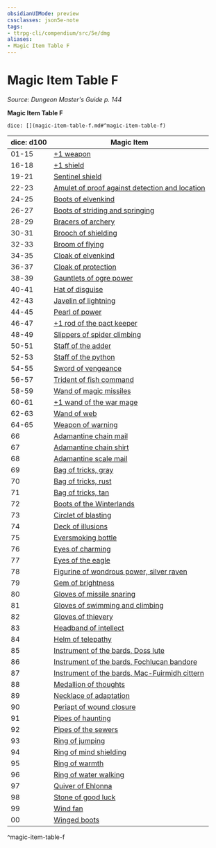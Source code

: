 ```yaml
---
obsidianUIMode: preview
cssclasses: json5e-note
tags:
- ttrpg-cli/compendium/src/5e/dmg
aliases:
- Magic Item Table F
---
```

# Magic Item Table F
*Source: Dungeon Master's Guide p. 144* 

**Magic Item Table F**

`dice: [](magic-item-table-f.md#^magic-item-table-f)`

| dice: d100 | Magic Item |
|------------|------------|
| 01-15 | [+1 weapon](/3-Mechanics/CLI/items/1-weapon-xdmg.md) |
| 16-18 | [+1 shield](/3-Mechanics/CLI/items/1-shield-xdmg.md) |
| 19-21 | [Sentinel shield](/3-Mechanics/CLI/items/sentinel-shield-xdmg.md) |
| 22-23 | [Amulet of proof against detection and location](/3-Mechanics/CLI/items/amulet-of-proof-against-detection-and-location-xdmg.md) |
| 24-25 | [Boots of elvenkind](/3-Mechanics/CLI/items/boots-of-elvenkind-xdmg.md) |
| 26-27 | [Boots of striding and springing](/3-Mechanics/CLI/items/boots-of-striding-and-springing-xdmg.md) |
| 28-29 | [Bracers of archery](/3-Mechanics/CLI/items/bracers-of-archery-xdmg.md) |
| 30-31 | [Brooch of shielding](/3-Mechanics/CLI/items/brooch-of-shielding-xdmg.md) |
| 32-33 | [Broom of flying](/3-Mechanics/CLI/items/broom-of-flying-xdmg.md) |
| 34-35 | [Cloak of elvenkind](/3-Mechanics/CLI/items/cloak-of-elvenkind-xdmg.md) |
| 36-37 | [Cloak of protection](/3-Mechanics/CLI/items/cloak-of-protection-xdmg.md) |
| 38-39 | [Gauntlets of ogre power](/3-Mechanics/CLI/items/gauntlets-of-ogre-power-xdmg.md) |
| 40-41 | [Hat of disguise](/3-Mechanics/CLI/items/hat-of-disguise-xdmg.md) |
| 42-43 | [Javelin of lightning](/3-Mechanics/CLI/items/javelin-of-lightning-xdmg.md) |
| 44-45 | [Pearl of power](/3-Mechanics/CLI/items/pearl-of-power-xdmg.md) |
| 46-47 | [+1 rod of the pact keeper](/3-Mechanics/CLI/items/1-rod-of-the-pact-keeper-xdmg.md) |
| 48-49 | [Slippers of spider climbing](/3-Mechanics/CLI/items/slippers-of-spider-climbing-xdmg.md) |
| 50-51 | [Staff of the adder](/3-Mechanics/CLI/items/staff-of-the-adder-xdmg.md) |
| 52-53 | [Staff of the python](/3-Mechanics/CLI/items/staff-of-the-python-xdmg.md) |
| 54-55 | [Sword of vengeance](/3-Mechanics/CLI/items/sword-of-vengeance-xdmg.md) |
| 56-57 | [Trident of fish command](/3-Mechanics/CLI/items/trident-of-fish-command-xdmg.md) |
| 58-59 | [Wand of magic missiles](/3-Mechanics/CLI/items/wand-of-magic-missiles-xdmg.md) |
| 60-61 | [+1 wand of the war mage](/3-Mechanics/CLI/items/1-wand-of-the-war-mage-xdmg.md) |
| 62-63 | [Wand of web](/3-Mechanics/CLI/items/wand-of-web-xdmg.md) |
| 64-65 | [Weapon of warning](/3-Mechanics/CLI/items/weapon-of-warning-xdmg.md) |
| 66 | [Adamantine chain mail](/3-Mechanics/CLI/items/adamantine-armor-xdmg.md) |
| 67 | [Adamantine chain shirt](/3-Mechanics/CLI/items/adamantine-armor-xdmg.md) |
| 68 | [Adamantine scale mail](/3-Mechanics/CLI/items/adamantine-armor-xdmg.md) |
| 69 | [Bag of tricks, gray](/3-Mechanics/CLI/items/bag-of-tricks-gray-xdmg.md) |
| 70 | [Bag of tricks, rust](/3-Mechanics/CLI/items/bag-of-tricks-rust-xdmg.md) |
| 71 | [Bag of tricks, tan](/3-Mechanics/CLI/items/bag-of-tricks-tan-xdmg.md) |
| 72 | [Boots of the Winterlands](/3-Mechanics/CLI/items/boots-of-the-winterlands-xdmg.md) |
| 73 | [Circlet of blasting](/3-Mechanics/CLI/items/circlet-of-blasting-xdmg.md) |
| 74 | [Deck of illusions](/3-Mechanics/CLI/items/deck-of-illusions-xdmg.md) |
| 75 | [Eversmoking bottle](/3-Mechanics/CLI/items/eversmoking-bottle-xdmg.md) |
| 76 | [Eyes of charming](/3-Mechanics/CLI/items/eyes-of-charming-xdmg.md) |
| 77 | [Eyes of the eagle](/3-Mechanics/CLI/items/eyes-of-the-eagle-xdmg.md) |
| 78 | [Figurine of wondrous power, silver raven](/3-Mechanics/CLI/items/figurine-of-wondrous-power-silver-raven-xdmg.md) |
| 79 | [Gem of brightness](/3-Mechanics/CLI/items/gem-of-brightness-xdmg.md) |
| 80 | [Gloves of missile snaring](/3-Mechanics/CLI/items/gloves-of-missile-snaring-xdmg.md) |
| 81 | [Gloves of swimming and climbing](/3-Mechanics/CLI/items/gloves-of-swimming-and-climbing-xdmg.md) |
| 82 | [Gloves of thievery](/3-Mechanics/CLI/items/gloves-of-thievery-xdmg.md) |
| 83 | [Headband of intellect](/3-Mechanics/CLI/items/headband-of-intellect-xdmg.md) |
| 84 | [Helm of telepathy](/3-Mechanics/CLI/items/helm-of-telepathy-xdmg.md) |
| 85 | [Instrument of the bards, Doss lute](/3-Mechanics/CLI/items/instrument-of-the-bards-doss-lute-xdmg.md) |
| 86 | [Instrument of the bards, Fochlucan bandore](/3-Mechanics/CLI/items/instrument-of-the-bards-fochlucan-bandore-xdmg.md) |
| 87 | [Instrument of the bards, Mac-Fuirmidh cittern](/3-Mechanics/CLI/items/instrument-of-the-bards-mac-fuirmidh-cittern-xdmg.md) |
| 88 | [Medallion of thoughts](/3-Mechanics/CLI/items/medallion-of-thoughts-xdmg.md) |
| 89 | [Necklace of adaptation](/3-Mechanics/CLI/items/necklace-of-adaptation-xdmg.md) |
| 90 | [Periapt of wound closure](/3-Mechanics/CLI/items/periapt-of-wound-closure-xdmg.md) |
| 91 | [Pipes of haunting](/3-Mechanics/CLI/items/pipes-of-haunting-xdmg.md) |
| 92 | [Pipes of the sewers](/3-Mechanics/CLI/items/pipes-of-the-sewers-xdmg.md) |
| 93 | [Ring of jumping](/3-Mechanics/CLI/items/ring-of-jumping-xdmg.md) |
| 94 | [Ring of mind shielding](/3-Mechanics/CLI/items/ring-of-mind-shielding-xdmg.md) |
| 95 | [Ring of warmth](/3-Mechanics/CLI/items/ring-of-warmth-xdmg.md) |
| 96 | [Ring of water walking](/3-Mechanics/CLI/items/ring-of-water-walking-xdmg.md) |
| 97 | [Quiver of Ehlonna](/3-Mechanics/CLI/items/quiver-of-ehlonna-xdmg.md) |
| 98 | [Stone of good luck](/3-Mechanics/CLI/items/stone-of-good-luck-xdmg.md) |
| 99 | [Wind fan](/3-Mechanics/CLI/items/wind-fan-xdmg.md) |
| 00 | [Winged boots](/3-Mechanics/CLI/items/winged-boots-xdmg.md) |
^magic-item-table-f